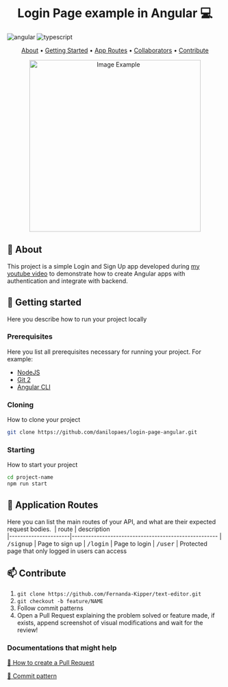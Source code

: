 [TYPESCRIPT__BADGE]: https://img.shields.io/badge/typescript-D4FAFF?style=for-the-badge&logo=typescript
[ANGULAR__BADGE]: https://img.shields.io/badge/Angular-red?style=for-the-badge&logo=angular

<h1 align="center" style="font-weight: bold;">Login Page example in Angular 💻</h1>

![angular][ANGULAR__BADGE]
![typescript][TYPESCRIPT__BADGE]

<p align="center">
 <a href="#about">About</a> • 
 <a href="#started">Getting Started</a> • 
  <a href="#started">App Routes</a> • 
  <a href="#colab">Collaborators</a> •
 <a href="#contribute">Contribute</a>
</p>


<p align="center">
    <img src="./.github/login.png" alt="Image Example" width="400px">
</p>

<h2 id="started">📌 About</h2>

This project is a simple Login and Sign Up app developed during [my youtube video](https://youtu.be/6qbuuPM_de4) to demonstrate how to create  Angular apps with authentication and integrate with backend.

<h2 id="started">🚀 Getting started</h2>

Here you describe how to run your project locally

<h3>Prerequisites</h3>

Here you list all prerequisites necessary for running your project. For example:

- [NodeJS](https://github.com/)
- [Git 2](https://github.com)
- [Angular CLI](https://angular.io/cli)

<h3>Cloning</h3>

How to clone your project

```bash
git clone https://github.com/danilopaes/login-page-angular.git
```

<h3>Starting</h3>

How to start your project

```bash
cd project-name
npm run start
```

<h2 id="routes">📍 Application Routes</h2>

Here you can list the main routes of your API, and what are their expected request bodies.
​
| route               | description                                          
|----------------------|-----------------------------------------------------
| <kbd>/signup</kbd>     | Page to sign up
| <kbd>/login</kbd>     | Page to login
| <kbd>/user</kbd>     | Protected page that only logged in users can access

<h2 id="contribute">📫 Contribute</h2>

1. `git clone https://github.com/Fernanda-Kipper/text-editor.git`
2. `git checkout -b feature/NAME`
3. Follow commit patterns
4. Open a Pull Request explaining the problem solved or feature made, if exists, append screenshot of visual modifications and wait for the review!

<h3>Documentations that might help</h3>

[📝 How to create a Pull Request](https://www.atlassian.com/br/git/tutorials/making-a-pull-request)

[💾 Commit pattern](https://gist.github.com/joshbuchea/6f47e86d2510bce28f8e7f42ae84c716)
